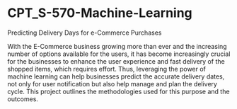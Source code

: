 # CPT_S-570-Machine-Learning
Predicting Delivery Days for e-Commerce Purchases

With the E-Commerce business growing more than ever and the increasing number of options available for the users, it has become increasingly crucial for the businesses to enhance the user experience and fast delivery of the shopped items, which requires effort. Thus, leveraging the power of machine learning can help businesses predict the accurate delivery dates, not only for user notification but also help manage and plan the delivery cycle. This project outlines the methodologies used for this purpose and the outcomes.
